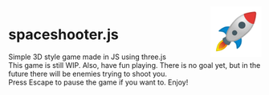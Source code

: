 <img align="right" src="src/logo.png" width="20%">

# spaceshooter.js
Simple 3D style game made in JS using three.js  
This game is still WIP. Also, have fun playing. There is no goal yet, but in the future there will be enemies trying to shoot you.  
Press Escape to pause the game if you want to. Enjoy!
